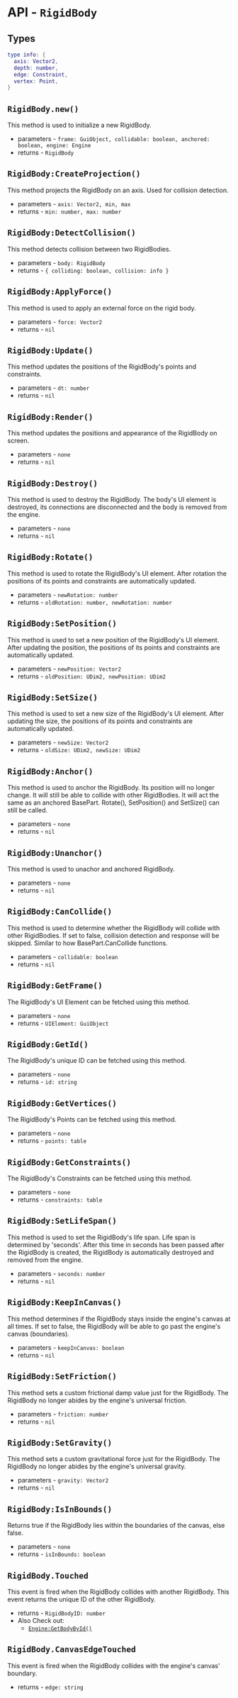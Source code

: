 # API - `RigidBody`

## Types 

```lua
type info: {
  axis: Vector2,
  depth: number,
  edge: Constraint,
  vertex: Point,
}
```

## `RigidBody.new()`

This method is used to initialize a new RigidBody.

* parameters - `frame: GuiObject, collidable: boolean, anchored: boolean, engine: Engine`
* returns - `RigidBody`

## `RigidBody:CreateProjection()`

This method projects the RigidBody on an axis. Used for collision detection.

* parameters - `axis: Vector2, min, max`
* returns - `min: number, max: number`

## `RigidBody:DetectCollision()`

This method detects collision between two RigidBodies.

* parameters - `body: RigidBody`
* returns - `{ colliding: boolean, collision: info }`

## `RigidBody:ApplyForce()`

This method is used to apply an external force on the rigid body.

* parameters - `force: Vector2`
* returns - `nil`

## `RigidBody:Update()`

This method updates the positions of the RigidBody's points and constraints.

* parameters - `dt: number`
* returns - `nil`

## `RigidBody:Render()`

This method updates the positions and appearance of the RigidBody on screen.

* parameters - `none`
* returns - `nil`

## `RigidBody:Destroy()`

This method is used to destroy the RigidBody. The body's UI element is destroyed, its connections are disconnected and the body is removed from the engine.

* parameters - `none`
* returns - `nil`

## `RigidBody:Rotate()`

This method is used to rotate the RigidBody's UI element. After rotation the positions of its points and constraints are automatically updated.

* parameters - `newRotation: number`
* returns - `oldRotation: number, newRotation: number`

## `RigidBody:SetPosition()`

This method is used to set a new position of the RigidBody's UI element. After updating the position, the positions of its points and constraints are automatically updated.

* parameters - `newPosition: Vector2`
* returns - `oldPosition: UDim2, newPosition: UDim2`

## `RigidBody:SetSize()`

This method is used to set a new size of the RigidBody's UI element. After updating the size, the positions of its points and constraints are automatically updated.

* parameters - `newSize: Vector2`
* returns - `oldSize: UDim2, newSize: UDim2`

## `RigidBody:Anchor()`

This method is used to anchor the RigidBody. Its position will no longer change. It will still be able to collide with other RigidBodies. It will act the same as an anchored BasePart. Rotate(), SetPosition() and SetSize() can still be called.

* parameters - `none`
* returns - `nil`

## `RigidBody:Unanchor()`

This method is used to unachor and anchored RigidBody.

* parameters - `none`
* returns - `nil`

## `RigidBody:CanCollide()`

This method is used to determine whether the RigidBody will collide with other RigidBodies. If set to false, collision detection and response will be skipped. Similar to how BasePart.CanCollide functions.

* parameters - `collidable: boolean`
* returns - `nil`

## `RigidBody:GetFrame()`

The RigidBody's UI Element can be fetched using this method.

* parameters - `none`
* returns - `UIElement: GuiObject`

## `RigidBody:GetId()`

The RigidBody's unique ID can be fetched using this method.

* parameters - `none`
* returns - `id: string`

## `RigidBody:GetVertices()`

The RigidBody's Points can be fetched using this method.

* parameters - `none`
* returns - `points: table`

## `RigidBody:GetConstraints()`

The RigidBody's Constraints can be fetched using this method.

* parameters - `none`
* returns - `constraints: table`

## `RigidBody:SetLifeSpan()`

This method is used to set the RigidBody's life span. Life span is determined by 'seconds'. After this time in seconds has been passed after the RigidBody is created, the RigidBody is automatically destroyed and removed from the engine.

* parameters - `seconds: number`
* returns - `nil`

## `RigidBody:KeepInCanvas()`

This method determines if the RigidBody stays inside the engine's canvas at all times. If set to false, the RigidBody will be able to go past the engine's canvas (boundaries).

* parameters - `keepInCanvas: boolean`
* returns - `nil`

## `RigidBody:SetFriction()`

This method sets a custom frictional damp value just for the RigidBody. The RigidBody no longer abides by the engine's universal friction.

* parameters - `friction: number`
* returns - `nil`

## `RigidBody:SetGravity()`

This method sets a custom gravitational force just for the RigidBody. The RigidBody no longer abides by the engine's universal gravity.

* parameters - `gravity: Vector2`
* returns - `nil`

## `RigidBody:IsInBounds()`

Returns true if the RigidBody lies within the boundaries of the canvas, else false.

* parameters - `none`
* returns - `isInBounds: boolean`

## `RigidBody.Touched`

This event is fired when the RigidBody collides with another RigidBody. This event returns the unique ID of the other RigidBody.

* returns - `RigidBodyID: number`
* Also Check out:
  * [`Engine:GetBodyById()`](https://github.com/jaipack17/Nature2D/tree/master/docs/api/engine#enginegetbodybyid)

## `RigidBody.CanvasEdgeTouched`

This event is fired when the RigidBody collides with the engine's canvas' boundary. 

* returns - `edge: string`
